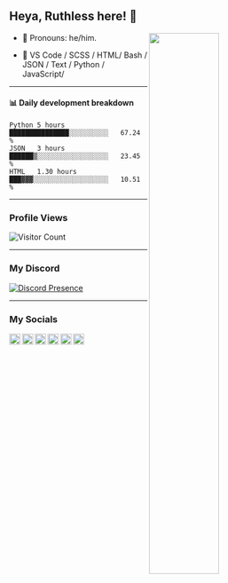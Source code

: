 ## Heya, Ruthless here! :wave:

<img align="right" width="50%" src="https://github.com/DaRuthlessPWR/Github-Stats/blob/master/generated/overview.svg">

-   :man: Pronouns: he/him.

-   :pencil: VS Code / SCSS / HTML/ Bash / JSON / Text / Python / JavaScript/

---


#### :bar_chart: Daily development breakdown

<!--START_SECTION:waka-->
```text
Python 5 hours         ███████████████░░░░░░░░░░   67.24 % 
JSON   3 hours         ██████▒░░░░░░░░░░░░░░░░░░   23.45 % 
HTML   1.30 hours      ███▓▓▓░░░░░░░░░░░░░░░░░░░   10.51 % 
```
<!--END_SECTION:waka-->
---

### Profile Views

![Visitor Count](https://profile-counter.glitch.me/2ruthless/count.svg)

---

### My Discord 

[![Discord Presence](https://lanyard.cnrad.dev/api/1052344871836454952)](https://discord.com/users/1052344871836454952)

---

### My Socials
<a href="https://discord.com/users/1052344871836454952">
  <img align="left" alt="Discord" width="20px" src="https://simpleicons.org/icons/discord.svg" />
</a>
<a href="https://www.twitch.tv/dapwr">
  <img align="left" alt="Twitch" width="20px" src="https://simpleicons.org/icons/twitch.svg" />
</a>
<a href="https://www.roblox.com/users/3608689005/profile">
  <img align="left" alt="Roblox" width="20px" src="https://simpleicons.org/icons/roblox.svg" />
</a>
<a href="https://twitter.com/DaRuthlessPWR">
  <img align="left" alt="Spotify" width="20px" src="https://simpleicons.org/icons/twitter.svg" />
  </a>
<a href="https://replit.com/@RealDeathDemon">
  <img align="left" alt="Spotify" width="20px" src="https://simpleicons.org/icons/replit.svg" />
<a href="https://instagram.com/2.ruthlesspwr">
  <img align="left" alt = "Instagram" width="20px" src="https://simpleicons.org/icons/instagram.svg" />
